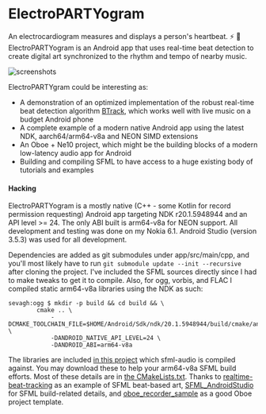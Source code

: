 # ElectroPARTYogram

An electrocardiogram measures and displays a person's heartbeat. :zap: 🎉 ElectroPARTYogram is an Android app that uses real-time beat detection to create digital art synchronized to the rhythm and tempo of nearby music.

![screenshots](./screenshots_here.png)

ElectroPARTYgram could be interesting as:

* A demonstration of an optimized implementation of the robust real-time beat detection algorithm [BTrack](https://github.com/adamstark/BTrack), which works well with live music on a budget Android phone
* A complete example of a modern native Android app using the latest NDK, aarch64/arm64-v8a and NEON SIMD extensions
* An Oboe + Ne10 project, which might be the building blocks of a modern low-latency audio app for Android
* Building and compiling SFML to have access to a huge existing body of tutorials and examples

#### Hacking

ElectroPARTYogram is a mostly native (C++ - some Kotlin for record permission requesting) Android app targeting NDK r20.1.5948944 and an API level >= 24. The only ABI built is arm64-v8a for NEON support. All development and testing was done on my Nokia 6.1. Android Studio (version 3.5.3) was used for all development.

Dependencies are added as git submodules under app/src/main/cpp, and you'll most likely have to run `git submodule update --init --recursive` after cloning the project. I've included the SFML sources directly since I had to make tweaks to get it to compile. Also, for ogg, vorbis, and FLAC I compiled static arm64-v8a libraries using the NDK as such:

```
sevagh:ogg $ mkdir -p build && cd build && \
        cmake .. \
            -DCMAKE_TOOLCHAIN_FILE=$HOME/Android/Sdk/ndk/20.1.5948944/build/cmake/android.toolchain.cmake \
            -DANDROID_NATIVE_API_LEVEL=24 \
            -DANDROID_ABI=arm64-v8a
```

The libraries are included [in this project](./app/src/main/cpp/thirdparty-libs) which sfml-audio is compiled against. You may download these to help your arm64-v8a SFML build efforts. Most of these details are in [the CMakeLists.txt](./app/src/main/cpp/CMakeLists.txt). Thanks to [realtime-beat-tracking](https://github.com/shortstheory/realtime-beat-tracking) as an example of SFML beat-based art, [SFML_AndroidStudio](https://github.com/Alia5/SFML_AndroidStudio) for SFML build-related details, and [oboe_recorder_sample](https://github.com/sheraz-nadeem/oboe_recorder_sample) as a good Oboe project template.

